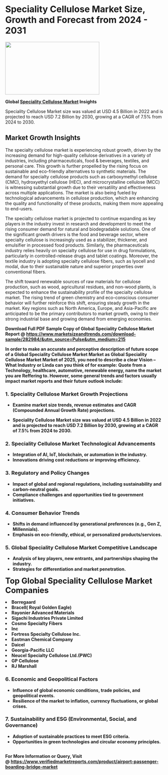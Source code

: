 <H1>Speciality Cellulose Market Size, Growth and Forecast from 2024 - 2031</H1><img class="aligncenter size-medium wp-image-584254" src="https://thirdeyenews.in/wp-content/uploads/2024/09/Global-Market-Research-300x168.jpeg" alt="" width="300" height="168" /><p><strong>Global&nbsp;<a href="https://www.marketsizeandtrends.com/download-sample/282984/&amp;utm_source=Pulse&amp;utm_medium=215">Speciality Cellulose Market</a> Insights</strong></p><p>Speciality Cellulose Market size was valued at USD 4.5 Billion in 2022 and is projected to reach USD 7.2 Billion by 2030, growing at a CAGR of 7.5% from 2024 to 2030.</p><p><h2>Market Growth Insights</h2> <p>The specialty cellulose market is experiencing robust growth, driven by the increasing demand for high-quality cellulose derivatives in a variety of industries, including pharmaceuticals, food & beverages, textiles, and personal care. This growth is further propelled by the rising focus on sustainable and eco-friendly alternatives to synthetic materials. The demand for specialty cellulose products such as carboxymethyl cellulose (CMC), hydroxyethyl cellulose (HEC), and microcrystalline cellulose (MCC) is witnessing substantial growth due to their versatility and effectiveness across multiple applications. The market is also being fueled by technological advancements in cellulose production, which are enhancing the quality and functionality of these products, making them more appealing to end-users.</p> <p><strong></strong></p> <p>The specialty cellulose market is projected to continue expanding as key players in the industry invest in research and development to meet the rising consumer demand for natural and biodegradable solutions. One of the significant growth drivers is the food and beverage sector, where specialty cellulose is increasingly used as a stabilizer, thickener, and emulsifier in processed food products. Similarly, the pharmaceuticals industry relies heavily on specialty cellulose for use in drug formulations, particularly in controlled-release drugs and tablet coatings. Moreover, the textile industry is adopting specialty cellulose fibers, such as lyocell and modal, due to their sustainable nature and superior properties over conventional fibers.</p> <p>The shift toward renewable sources of raw materials for cellulose production, such as wood, agricultural residues, and non-wood plants, is expected to enhance the sustainability profile of the specialty cellulose market. The rising trend of green chemistry and eco-conscious consumer behavior will further reinforce this shift, ensuring steady growth in the market. Key regions such as North America, Europe, and Asia-Pacific are anticipated to be the primary contributors to market growth, owing to their strong industrial base and growing demand from emerging economies.</p> <p><strong></p><p><span class=""><strong>Download Full PDF Sample Copy of Global Speciality Cellulose Market Report</strong> @ <a href="https://www.marketsizeandtrends.com/download-sample/282984/&amp;utm_source=Pulse&amp;utm_medium=215" target="_blank">https://www.marketsizeandtrends.com/download-sample/282984/&amp;utm_source=Pulse&amp;utm_medium=215</a></span></p><p>In order to make an accurate and perceptive description of future scope of a Global&nbsp;Speciality Cellulose Market Market as Global&nbsp;Speciality Cellulose Market Market of 2025, you need to describe a clear Vision &ndash; What Industry or Linda can you think of for example: Quote from a Technology, healthcare, automotive, renewable energy, name the market you are Reffering to. However, some general trends and factors usually impact market reports and their future outlook include:</p><h3>1.&nbsp;<strong>Speciality Cellulose Market Growth Projections</strong></h3><ul><li>Examine market size trends, revenue estimates and CAGR (Compounded Annual Growth Rate) projections.</li><li><p>Speciality Cellulose Market size was valued at USD 4.5 Billion in 2022 and is projected to reach USD 7.2 Billion by 2030, growing at a CAGR of 7.5% from 2024 to 2030.</p></li></ul><h3>2.&nbsp;<strong>Speciality Cellulose Market Technological Advancements</strong></h3><ul><li>Integration of AI, IoT, blockchain, or automation in the industry.</li><li>Innovations driving cost reductions or improving efficiency.</li></ul><h3>3.&nbsp;<strong>Regulatory and Policy Changes</strong></h3><ul><li>Impact of global and regional regulations, including sustainability and carbon-neutral goals.</li><li>Compliance challenges and opportunities tied to government initiatives.</li></ul><h3>4.&nbsp;<strong>Consumer Behavior Trends</strong></h3><ul><li>Shifts in demand influenced by generational preferences (e.g., Gen Z, Millennials).</li><li>Emphasis on eco-friendly, ethical, or personalized products/services.</li></ul><h3>5.&nbsp;<strong>Global Speciality Cellulose Market Competitive Landscape</strong></h3><ul><li>Analysis of key players, new entrants, and partnerships shaping the industry.</li><li>Strategies for differentiation and market penetration.</li></ul><p data-pm-slice="1 1 []"><span style="color: inherit; font-family: inherit; font-size: 25px;">Top Global Speciality Cellulose Market Companies</span></p><div class="" data-test-id=""><p><li>Borregaard</li><li> Bracell( Royal Golden Eagle)</li><li> Rayonier Advanced Materials</li><li> Sigachi Industries Private Limited</li><li> Cosmo Specialty Fibers</li><li> Inc</li><li> Fortress Specialty Cellulose Inc.</li><li> Eastman Chemical Company</li><li> Daicel</li><li> Georgia-Pacific LLC</li><li> Neucel Specialty Cellulose Ltd.(PWC)</li><li> GP Cellulose</li><li> RJ Marshall</li></p></div><h3>6.&nbsp;<strong>Economic and Geopolitical Factors</strong></h3><ul><li>Influence of global economic conditions, trade policies, and geopolitical events.</li><li>Resilience of the market to inflation, currency fluctuations, or global crises.</li></ul><h3>7.&nbsp;<strong>Sustainability and ESG (Environmental, Social, and Governance)</strong></h3><ul><li>Adoption of sustainable practices to meet ESG criteria.</li><li>Opportunities in green technologies and circular economy principles.</li></ul><h2><strong style="font-size: 14px;">For More Information or Query, Visit @&nbsp;</strong><a style="background-color: #ffffff; font-size: 14px;" href="https://www.marketsizeandtrends.com/report/speciality-cellulose-market/" target="_blank">https://www.verifiedmarketreports.com/product/airport-passenger-boarding-bridge-market</a></h2>
